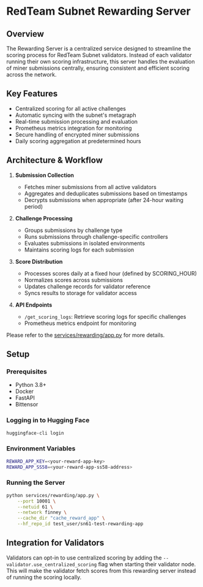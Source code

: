 # RedTeam Subnet Rewarding Server

## Overview
The Rewarding Server is a centralized service designed to streamline the scoring process for RedTeam Subnet validators. Instead of each validator running their own scoring infrastructure, this server handles the evaluation of miner submissions centrally, ensuring consistent and efficient scoring across the network.

## Key Features
- Centralized scoring for all active challenges
- Automatic syncing with the subnet's metagraph
- Real-time submission processing and evaluation
- Prometheus metrics integration for monitoring
- Secure handling of encrypted miner submissions
- Daily scoring aggregation at predetermined hours

## Architecture & Workflow


1. **Submission Collection**
   - Fetches miner submissions from all active validators
   - Aggregates and deduplicates submissions based on timestamps
   - Decrypts submissions when appropriate (after 24-hour waiting period)

2. **Challenge Processing**
   - Groups submissions by challenge type
   - Runs submissions through challenge-specific controllers
   - Evaluates submissions in isolated environments
   - Maintains scoring logs for each submission

3. **Score Distribution**
   - Processes scores daily at a fixed hour (defined by SCORING_HOUR)
   - Normalizes scores across submissions
   - Updates challenge records for validator reference
   - Syncs results to storage for validator access

4. **API Endpoints**
   - `/get_scoring_logs`: Retrieve scoring logs for specific challenges
   - Prometheus metrics endpoint for monitoring

Please refer to the [services/rewarding/app.py](services/rewarding/app.py) for more details.

## Setup

### Prerequisites
- Python 3.8+
- Docker
- FastAPI
- Bittensor

### Logging in to Hugging Face
```bash
huggingface-cli login
```

### Environment Variables
```bash
REWARD_APP_KEY=<your-reward-app-key>
REWARD_APP_SS58=<your-reward-app-ss58-address>
```

### Running the Server
```bash
python services/rewarding/app.py \
    --port 10001 \
    --netuid 61 \
    --network finney \
    --cache_dir "cache_reward_app" \
    --hf_repo_id test_user/sn61-test-rewarding-app
```

## Integration for Validators
Validators can opt-in to use centralized scoring by adding the `--validator.use_centralized_scoring` flag when starting their validator node. This will make the validator fetch scores from this rewarding server instead of running the scoring locally.
